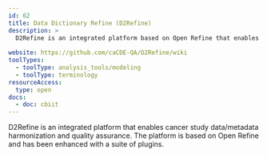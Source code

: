 ```yaml
---
id: 62
title: Data Dictionary Refine (D2Refine)
description: >
  D2Refine is an integrated platform based on Open Refine that enables cancer study data/metadata harmonization and quality assurance.
  
website: https://github.com/caCDE-QA/D2Refine/wiki
toolTypes:
  - toolType: analysis_tools/modeling
  - toolType: terminology
resourceAccess:
  type: open
docs:
  - doc: cbiit
---
```

D2Refine is an integrated platform that enables cancer study data/metadata harmonization and quality assurance. The platform is based on Open Refine and has been enhanced with a suite of plugins.
